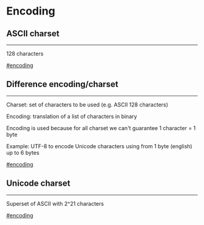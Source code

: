 # Encoding

## ASCII charset

----

128 characters

[#encoding](encoding.md)

## Difference encoding/charset

----

Charset: set of characters to be used (e.g. ASCII 128 characters)

Encoding: translation of a list of characters in binary

Encoding is used because for all charset we can't guarantee 1 character = 1 byte

Example: UTF-8 to encode Unicode characters using from 1 byte (english) up to 6 bytes

[#encoding](encoding.md)

## Unicode charset

----

Superset of ASCII with 2^21 characters

[#encoding](encoding.md)